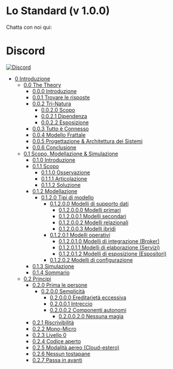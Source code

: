 # Lo Standard (v 1.0.0)

Chatta con noi qui:
# Discord
[![Discord](https://discord.com/api/guilds/934130100008538142/widget.png?style=banner2)](https://discord.gg/vdPZ7hS52X)

- [0 Introduzione](https://github.com/hassanhabib/The-Standard-Italian/blob/main/0.%20Introduzione/0.%20Introduzione.md)
  - [0.0 The Theory](https://github.com/hassanhabib/The-Standard-Italian/blob/main/0.%20Introduzione/0.0%20La%20Teoria.md#00-la-teoria)
    - [0.0.0 Introduzione](https://github.com/hassanhabib/The-Standard-Italian/blob/main/0.%20Introduzione/0.0%20La%20Teoria.md#000-introduzione)
    - [0.0.1 Trovare le risposte](https://github.com/hassanhabib/The-Standard-Italian/blob/main/0.%20Introduzione/0.0%20La%20Teoria.md#001-trovare-le-risposte)
    - [0.0.2 Tri-Natura](https://github.com/hassanhabib/The-Standard-Italian/blob/main/0.%20Introduzione/0.0%20La%20Teoria.md#002-tri-natura)
      - [0.0.2.0 Scopo](https://github.com/hassanhabib/The-Standard-Italian/blob/main/0.%20Introduzione/0.0%20La%20Teoria.md#0020-scopo)
      - [0.0.2.1 Dipendenza](https://github.com/hassanhabib/The-Standard-Italian/blob/main/0.%20Introduzione/0.0%20La%20Teoria.md#0021-dipendenza)
      - [0.0.2.2 Esposizione](https://github.com/hassanhabib/The-Standard-Italian/blob/main/0.%20Introduzione/0.0%20La%20Teoria.md#0022-esposizione)
    - [0.0.3 Tutto è Connesso](https://github.com/hassanhabib/The-Standard-Italian/blob/main/0.%20Introduzione/0.0%20La%20Teoria.md#003-tutto-è-connesso)
    - [0.0.4 Modello Frattale](https://github.com/hassanhabib/The-Standard-Italian/blob/main/0.%20Introduzione/0.0%20La%20Teoria.md#004-modello-frattale)
    - [0.0.5 Progettazione & Architettura dei Sistemi](https://github.com/hassanhabib/The-Standard-Italian/blob/main/0.%20Introduzione/0.0%20La%20Teoria.md#005-progettazione-e-architettura-dei-sistemi)
    - [0.0.6 Conclusione](https://github.com/hassanhabib/The-Standard-Italian/blob/main/0.%20Introduzione/0.0%20La%20Teoria.md#006-conclusione)
  - [0.1 Scopo, Modellazione & Simulazione](https://github.com/hassanhabib/The-Standard-Italian/blob/main/0.%20Introduzione/0.1%20Scopo%2C%20Modellazione%20%26%20Simulazione.md#01-scopo-modellazione-e-simulazione)
    - [0.1.0 Introduzione](https://github.com/hassanhabib/The-Standard-Italian/blob/main/0.%20Introduzione/0.1%20Scopo%2C%20Modellazione%20%26%20Simulazione.md#010-introduzione)
    - [0.1.1 Scopo](https://github.com/hassanhabib/The-Standard-Italian/blob/main/0.%20Introduzione/0.1%20Scopo%2C%20Modellazione%20%26%20Simulazione.md#011-scopo)
      - [0.1.1.0 Osservazione](https://github.com/hassanhabib/The-Standard-Italian/blob/main/0.%20Introduzione/0.1%20Scopo%2C%20Modellazione%20%26%20Simulazione.md#0110-osservazione)
      - [0.1.1.1 Articolazione](https://github.com/hassanhabib/The-Standard-Italian/blob/main/0.%20Introduzione/0.1%20Scopo%2C%20Modellazione%20%26%20Simulazione.md#0111-articolazione)
      - [0.1.1.2 Soluzione](https://github.com/hassanhabib/The-Standard-Italian/blob/main/0.%20Introduzione/0.1%20Scopo%2C%20Modellazione%20%26%20Simulazione.md#0112-soluzione)
    - [0.1.2 Modellazione](https://github.com/hassanhabib/The-Standard-Italian/blob/main/0.%20Introduzione/0.1%20Scopo%2C%20Modellazione%20%26%20Simulazione.md#012-modellazione)
      - [0.1.2.0 Tipi di modello](https://github.com/hassanhabib/The-Standard-Italian/blob/main/0.%20Introduzione/0.1%20Scopo%2C%20Modellazione%20%26%20Simulazione.md#0120-tipi-di-modello)
        - [0.1.2.0.0 Modelli di supporto dati](https://github.com/hassanhabib/The-Standard-Italian/blob/main/0.%20Introduzione/0.1%20Scopo%2C%20Modellazione%20%26%20Simulazione.md#01200-modelli-di-supporto-dati)
          - [0.1.2.0.0.0 Modelli primari](https://github.com/hassanhabib/The-Standard-Italian/blob/main/0.%20Introduzione/0.1%20Scopo%2C%20Modellazione%20%26%20Simulazione.md#012000-modelli-primari)
          - [0.1.2.0.0.1 Modelli secondari](https://github.com/hassanhabib/The-Standard-Italian/blob/main/0.%20Introduzione/0.1%20Scopo%2C%20Modellazione%20%26%20Simulazione.md#012001-modelli-secondari)
          - [0.1.2.0.0.2 Modelli relazionali](https://github.com/hassanhabib/The-Standard-Italian/blob/main/0.%20Introduzione/0.1%20Scopo%2C%20Modellazione%20%26%20Simulazione.md#012002-modelli-relazionali)
          - [0.1.2.0.0.3 Modelli ibridi](https://github.com/hassanhabib/The-Standard-Italian/blob/main/0.%20Introduzione/0.1%20Scopo%2C%20Modellazione%20%26%20Simulazione.md#012003-modelli-ibridi)
        - [0.1.2.0.1 Modelli operativi](https://github.com/hassanhabib/The-Standard-Italian/blob/main/0.%20Introduzione/0.1%20Scopo%2C%20Modellazione%20%26%20Simulazione.md#01201-modelli-operativi)
          - [0.1.2.0.1.0 Modelli di integrazione (Broker)](https://github.com/hassanhabib/The-Standard-Italian/blob/main/0.%20Introduzione/0.1%20Scopo%2C%20Modellazione%20%26%20Simulazione.md#012010-modelli-di-integrazione-(broker))
          - [0.1.2.0.1.1 Modelli di elaborazione (Servizi)](https://github.com/hassanhabib/The-Standard-Italian/blob/main/0.%20Introduzione/0.1%20Scopo%2C%20Modellazione%20%26%20Simulazione.md#012011-modelli-di-elaborazione-(servizi))
          - [0.1.2.0.1.2 Modelli di esposizione (Espositori)](https://github.com/hassanhabib/The-Standard-Italian/blob/main/0.%20Introduzione/0.1%20Scopo%2C%20Modellazione%20%26%20Simulazione.md#012012-modelli-di-esposizione-(espositori))
        - [0.1.2.0.2 Modelli di configurazione](https://github.com/hassanhabib/The-Standard-Italian/blob/main/0.%20Introduzione/0.1%20Scopo%2C%20Modellazione%20%26%20Simulazione.md#01202-modelli-di-configurazione)
    - [0.1.3 Simulazione](https://github.com/hassanhabib/The-Standard-Italian/blob/main/0.%20Introduzione/0.1%20Scopo%2C%20Modellazione%20%26%20Simulazione.md#013-simulazione)
    - [0.1.4 Sommario](https://github.com/hassanhabib/The-Standard-Italian/blob/main/0.%20Introduzione/0.1%20Scopo%2C%20Modellazione%20%26%20Simulazione.md#014-sommario)    
  - [0.2 Principi](https://github.com/hassanhabib/The-Standard-Italian/blob/main/0.%20Introduzione/0.2%20Principi.md#02-principi)
    - [0.2.0 Prima le persone](https://github.com/hassanhabib/The-Standard-Italian/blob/main/0.%20Introduzione/0.2%20Principi.md#020-prima-le-persone)
      - [0.2.0.0 Semplicità](https://github.com/hassanhabib/The-Standard-Italian/blob/main/0.%20Introduzione/0.2%20Principi.md#0200-semplicità)
        - [0.2.0.0.0 Ereditarietà eccessiva](https://github.com/hassanhabib/The-Standard-Italian/blob/main/0.%20Introduzione/0.2%20Principi.md#02000-ereditarietà-eccessiva)
        - [0.2.0.0.1 Intreccio](https://github.com/hassanhabib/The-Standard-Italian/blob/main/0.%20Introduzione/0.2%20Principi.md#02001-intreccio)
        - [0.2.0.0.2 Componenti autonomi](https://github.com/hassanhabib/The-Standard-Italian/blob/main/0.%20Introduzione/0.2%20Principi.md#02002-componenti-autonomi)
          - [0.2.0.0.2.0 Nessuna magia](https://github.com/hassanhabib/The-Standard-Italian/blob/main/0.%20Introduzione/0.2%20Principi.md#020020-nessuna-magia)
    - [0.2.1 Riscrivibilità](https://github.com/hassanhabib/The-Standard-Italian/blob/main/0.%20Introduzione/0.2%20Principi.md#021-riscrivibilità)
    - [0.2.2 Mono-Micro](https://github.com/hassanhabib/The-Standard-Italian/blob/main/0.%20Introduzione/0.2%20Principi.md#022-mono-micro)
    - [0.2.3 Livello 0](https://github.com/hassanhabib/The-Standard-Italian/blob/main/0.%20Introduzione/0.2%20Principi.md#023-livello-0)
    - [0.2.4 Codice aperto](https://github.com/hassanhabib/The-Standard-Italian/blob/main/0.%20Introduzione/0.2%20Principi.md#024-codice-aperto)
    - [0.2.5 Modalità aereo (Cloud-estero)](https://github.com/hassanhabib/The-Standard-Italian/blob/main/0.%20Introduzione/0.2%20Principi.md#025-modalità-aereo-(cloud-estero))
    - [0.2.6 Nessun tostapane](https://github.com/hassanhabib/The-Standard-Italian/blob/main/0.%20Introduzione/0.2%20Principi.md#026-nessun-tostapane)
    - [0.2.7 Passa in avanti](https://github.com/hassanhabib/The-Standard-Italian/blob/main/0.%20Introduzione/0.2%20Principi.md#027-passa-in-avanti)